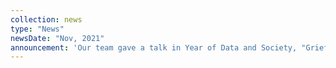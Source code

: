 ```yaml
---
collection: news
type: "News"
newsDate: "Nov, 2021"
announcement: 'Our team gave a talk in Year of Data and Society, "Grief to Action: Project Police Union Contacts".'
---
```

